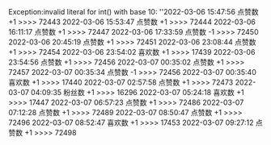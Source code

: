 Exception:invalid literal for int() with base 10: ''2022-03-06  15:47:56   点赞数 +1 >>>> 72443
2022-03-06  15:53:47   点赞数 +1 >>>> 72444
2022-03-06  16:11:17   点赞数 +1 >>>> 72447
2022-03-06  17:33:59   点赞数 -1 >>>> 72450
2022-03-06  20:45:19   点赞数 +1 >>>> 72451
2022-03-06  23:08:44   点赞数 +1 >>>> 72454
2022-03-06  23:54:02   喜欢数 +1 >>>> 17439
2022-03-06  23:54:56   点赞数 +1 >>>> 72456
2022-03-07  00:35:02   点赞数 +1 >>>> 72457
2022-03-07  00:35:34   点赞数 -1 >>>> 72456
2022-03-07  00:35:40   喜欢数 +1 >>>> 17440
2022-03-07  02:57:58   点赞数 +1 >>>> 72473
2022-03-07  04:09:35   粉丝数 +1 >>>> 16296
2022-03-07  05:24:18   喜欢数 +1 >>>> 17447
2022-03-07  06:57:23   点赞数 +1 >>>> 72486
2022-03-07  07:12:28   点赞数 +1 >>>> 72489
2022-03-07  08:50:47   点赞数 +1 >>>> 72496
2022-03-07  08:52:47   喜欢数 +1 >>>> 17453
2022-03-07  09:27:12   点赞数 +1 >>>> 72498
